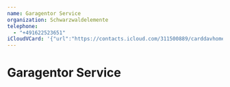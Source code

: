 ```yaml
---
name: Garagentor Service
organization: Schwarzwaldelemente
telephone:
  - "+491622523651"
iCloudVCard: '{"url":"https://contacts.icloud.com/311500889/carddavhome/card/644E221F-422D-4A33-AA2E-C9AE8C28CCD1.vcf","etag":"\"kmfhak2t\"","data":"BEGIN:VCARD\r\nVERSION:3.0\r\nFN:\r\nN:Garagentor Service;;;;\r\nUID:E95FCD07-A0E3-49C6-B4FE-DD5B67A55E5A\r\nPRODID:-//Apple Inc.//iOS 12.0//EN\r\nREV:2025-04-03T22:18:38Z\r\nORG:Schwarzwaldelemente;\r\nTEL:+491622523651\r\nEND:VCARD"}'
---
```

# Garagentor Service